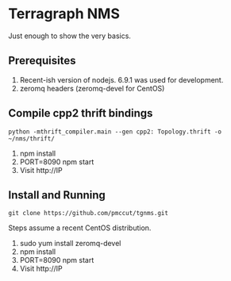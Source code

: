 # Terragraph NMS
Just enough to show the very basics.

## Prerequisites
1. Recent-ish version of nodejs. 6.9.1 was used for development.
2. zeromq headers (zeromq-devel for CentOS)

## Compile cpp2 thrift bindings
`python -mthrift_compiler.main --gen cpp2: Topology.thrift -o ~/nms/thrift/`

1. npm install
2. PORT=8090 npm start
3. Visit http://IP

## Install and Running
`git clone https://github.com/pmccut/tgnms.git`

Steps assume a recent CentOS distribution.

1. sudo yum install zeromq-devel
2. npm install
3. PORT=8090 npm start
4. Visit http://IP
